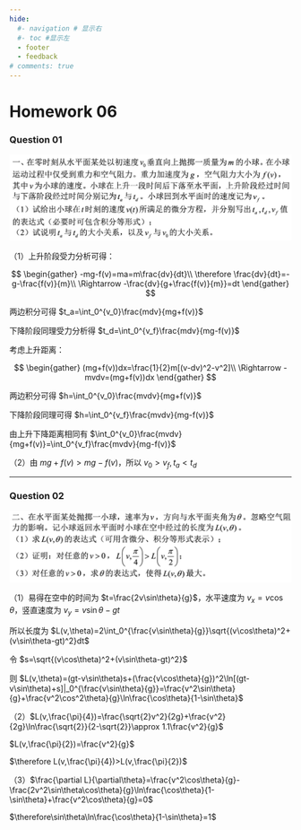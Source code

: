 ```yaml
---
hide:
  #- navigation # 显示右
  #- toc #显示左
  - footer
  - feedback
# comments: true
--- 
```


# Homework 06

### Question 01

![](../../../assets/Pasted%20image%2020241128171701.png)

（1）上升阶段受力分析可得：

$$
\begin{gather}
-mg-f(v)=ma=m\frac{dv}{dt}\\
\therefore \frac{dv}{dt}=-g-\frac{f(v)}{m}\\
\Rightarrow -\frac{dv}{g+\frac{f(v)}{m}}=dt
\end{gather}
$$

两边积分可得 $t_a=\int_0^{v_0}\frac{mdv}{mg+f(v)}$

下降阶段同理受力分析得 $t_d=\int_0^{v_f}\frac{mdv}{mg-f(v)}$

考虑上升距离：

$$
\begin{gather}
(mg+f(v))dx=\frac{1}{2}m[(v-dv)^2-v^2]\\
\Rightarrow -mvdv=(mg+f(v))dx
\end{gather}
$$

两边积分可得 $h=\int_0^{v_0}\frac{mvdv}{mg+f(v)}$

下降阶段同理可得 $h=\int_0^{v_f}\frac{mvdv}{mg-f(v)}$

由上升下降距离相同有 $\int_0^{v_0}\frac{mvdv}{mg+f(v)}=\int_0^{v_f}\frac{mvdv}{mg-f(v)}$

（2）由 $mg+f(v)>mg-f(v)$，所以 $v_0>v_f,t_a<t_d$
***
### Question 02

![](../../../assets/Pasted%20image%2020241128172341.png)

（1）易得在空中的时间为 $t=\frac{2v\sin\theta}{g}$，水平速度为 $v_x=v\cos\theta$，竖直速度为 $v_y=v\sin\theta-gt$

所以长度为 $L(v,\theta)=2\int_0^{\frac{v\sin\theta}{g}}\sqrt{(v\cos\theta)^2+(v\sin\theta-gt)^2}dt$

令 $s=\sqrt{(v\cos\theta)^2+(v\sin\theta-gt)^2}$

则 $L(v,\theta)=(gt-v\sin\theta)s+(\frac{v\cos\theta}{g})^2\ln[(gt-v\sin\theta)+s]|_0^{\frac{v\sin\theta}{g}}=\frac{v^2\sin\theta}{g}+\frac{v^2\cos^2\theta}{g}\ln\frac{\cos\theta}{1-\sin\theta}$

（2）$L(v,\frac{\pi}{4})=\frac{\sqrt{2}v^2}{2g}+\frac{v^2}{2g}\ln\frac{\sqrt{2}}{2-\sqrt{2}}\approx 1.1\frac{v^2}{g}$

$L(v,\frac{\pi}{2})=\frac{v^2}{g}$

$\therefore L(v,\frac{\pi}{4})>L(v,\frac{\pi}{2})$

（3）$\frac{\partial L}{\partial\theta}=\frac{v^2\cos\theta}{g}-\frac{2v^2\sin\theta\cos\theta}{g}\ln\frac{\cos\theta}{1-\sin\theta}+\frac{v^2\cos\theta}{g}=0$

$\therefore\sin\theta\ln\frac{\cos\theta}{1-\sin\theta}=1$


